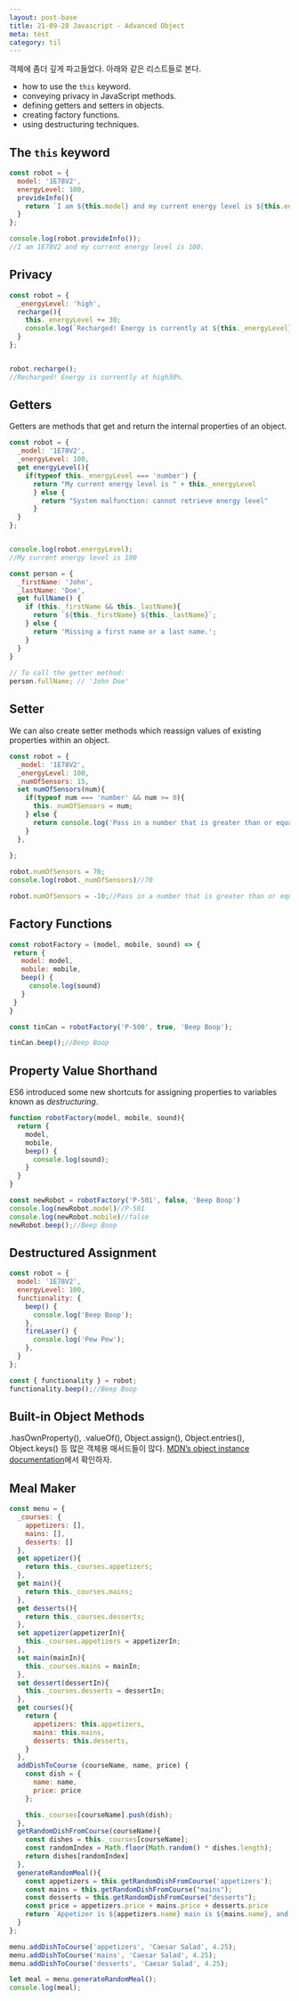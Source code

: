 ```yaml
---
layout: post-base
title: 21-09-28 Javascript - Advanced Object
meta: test
category: til
---
```

객체에 좀더 깊게 파고들었다. 아래와 같은 리스트들로 본다.
* how to use the `this` keyword.
* conveying privacy in JavaScript methods.
* defining getters and setters in objects.
* creating factory functions.
* using destructuring techniques.

## The `this` keyword
```js
const robot = {
  model: '1E78V2',
  energyLevel: 100,
  provideInfo(){
    return `I am ${this.model} and my current energy level is ${this.energyLevel}.`
  }
};

console.log(robot.provideInfo());
//I am 1E78V2 and my current energy level is 100.
```

## Privacy
```js
const robot = {
  _energyLevel: 'high',
  recharge(){
    this._energyLevel += 30;
    console.log(`Recharged! Energy is currently at ${this._energyLevel}%.`)
  }
};


robot.recharge();
//Recharged! Energy is currently at high30%.
```

## Getters
Getters are methods that get and return the internal properties of an object.
```js
const robot = {
  _model: '1E78V2',
  _energyLevel: 100,
  get energyLevel(){
    if(typeof this._energyLevel === 'number') {
      return "My current energy level is " + this._energyLevel
      } else {
        return "System malfunction: cannot retrieve energy level"
      }
  }
};


console.log(robot.energyLevel);
//My current energy level is 100
```

```js
const person = {
  _firstName: 'John',
  _lastName: 'Doe',
  get fullName() {
    if (this._firstName && this._lastName){
      return `${this._firstName} ${this._lastName}`;
    } else {
      return 'Missing a first name or a last name.';
    }
  }
}
 
// To call the getter method: 
person.fullName; // 'John Doe'
```

## Setter
We can also create setter methods which reassign values of existing properties within an object.

```js
const robot = {
  _model: '1E78V2',
  _energyLevel: 100,
  _numOfSensors: 15,
  set numOfSensors(num){
    if(typeof num === 'number' && num >= 0){
      this._numOfSensors = num;
    } else {
      return console.log('Pass in a number that is greater than or equal to 0')
    }
  },
  
};

robot.numOfSensors = 70;
console.log(robot._numOfSensors)//70

robot.numOfSensors = -10;//Pass in a number that is greater than or equal to 0
```

## Factory Functions

```js
const robotFactory = (model, mobile, sound) => {
 return {
   model: model,
   mobile: mobile,
   beep() {
     console.log(sound)
   }
 }
}

const tinCan = robotFactory('P-500', true, 'Beep Boop');

tinCan.beep();//Beep Boop
```

## Property Value Shorthand
ES6 introduced some new shortcuts for assigning properties to variables known as _destructuring_.

```js
function robotFactory(model, mobile, sound){
  return {
    model,
    mobile,
    beep() {
      console.log(sound);
    }
  }
}

const newRobot = robotFactory('P-501', false, 'Beep Boop')
console.log(newRobot.model)//P-501
console.log(newRobot.mobile)//false
newRobot.beep();//Beep Boop
```

## Destructured Assignment
```js
const robot = {
  model: '1E78V2',
  energyLevel: 100,
  functionality: {
    beep() {
      console.log('Beep Boop');
    },
    fireLaser() {
      console.log('Pew Pew');
    },
  }
};

const { functionality } = robot;
functionality.beep();//Beep Boop
```

## Built-in Object Methods
.hasOwnProperty(), .valueOf(), Object.assign(), Object.entries(), Object.keys() 등 많은 객체용 매서드들이 많다.
[MDN’s object instance documentation](https://developer.mozilla.org/en-US/docs/Web/JavaScript/Reference/Global_Objects/Object#Methods)에서 확인하자.

## Meal Maker
```js
const menu = {
  _courses: {
    appetizers: [],
    mains: [],
    desserts: []
  },
  get appetizer(){
    return this._courses.appetizers;
  },
  get main(){
    return this._courses.mains;
  },
  get desserts(){
    return this._courses.desserts;
  },
  set appetizer(appetizerIn){
    this._courses.appetizers = appetizerIn;
  },
  set main(mainIn){
    this._courses.mains = mainIn;
  },
  set dessert(dessertIn){
    this._courses.desserts = dessertIn;
  },
  get courses(){
    return {
      appetizers: this.appetizers,
      mains: this.mains,
      desserts: this.desserts,
    }
  },
  addDishToCourse (courseName, name, price) {
    const dish = {
      name: name,
      price: price
    };

    this._courses[courseName].push(dish);
  },
  getRandomDishFromCourse(courseName){
    const dishes = this._courses[courseName];
    const randomIndex = Math.floor(Math.random() * dishes.length);
    return dishes[randomIndex]
  },
  generateRandomMeal(){
    const appetizers = this.getRandomDishFromCourse('appetizers');
    const mains = this.getRandomDishFromCourse("mains");
    const desserts = this.getRandomDishFromCourse("desserts");
    const price = appetizers.price + mains.price + desserts.price
    return `Appetizer is ${appetizers.name} main is ${mains.name}, and dessert is ${desserts.name} total price is ${price}`
  }
};

menu.addDishToCourse('appetizers', 'Caesar Salad', 4.25);
menu.addDishToCourse('mains', 'Caesar Salad', 4.25);
menu.addDishToCourse('desserts', 'Caesar Salad', 4.25);

let meal = menu.generateRandomMeal();
console.log(meal);

```